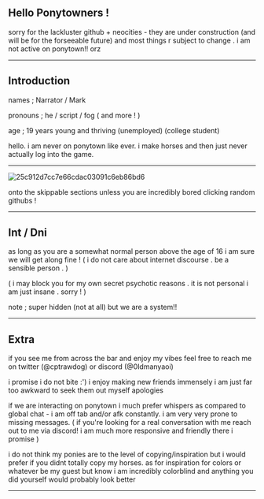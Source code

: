 ## Hello Ponytowners !
sorry for the lackluster github + neocities - they are under construction (and will be for the forseeable future) and most things r subject to change . i am not active on ponytown!! orz
***
## Introduction

names ; Narrator / Mark

pronouns ; he / script / fog ( and more ! )

age ; 19 years young and thriving (unemployed) (college student)

hello. i am never on ponytown like ever. i make horses and then just never actually log into the game.
***
![25c912d7cc7e66cdac03091c6eb86bd6](https://github.com/user-attachments/assets/75534e59-dda5-451b-b8d4-c5ee3e059ea2)

onto the skippable sections unless you are incredibly bored clicking random githubs ! 
***
## Int / Dni
as long as you are a somewhat normal person above the age of 16 i am sure we will get along fine ! ( i do not care about internet discourse . be a sensible person . )

( i may block you for my own secret psychotic reasons . it is not personal i am just insane . sorry ! )

note ; super hidden (not at all) but we are a system!! 
***
## Extra
if you see me from across the bar and enjoy my vibes feel free to reach me on twitter (@cptrawdog) or discord (@0ldmanyaoi) 

i promise i do not bite :') i enjoy making new friends immensely i am just far too awkward to seek them out myself apologies 

if we are interacting on ponytown i much prefer whispers as compared to global chat - i am off tab and/or afk constantly. i am very very prone to missing messages. ( if you're looking for a real conversation with me reach out to me via discord! i am much more responsive and friendly there i promise )

i do not think my ponies are to the level of copying/inspiration but i would prefer if you didnt totally copy my horses. as for inspiration for colors or whatever be my guest but know i am incredibly colorblind and anything you did yourself would probably look better
***

